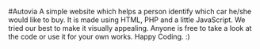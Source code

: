 #Autovia
A simple website which helps a person identify which car he/she would like to buy.
It is made using HTML, PHP and a little JavaScript.
We tried our best to make it visually appealing.
Anyone is free to take a look at the code or use it for your own works. 
Happy Coding. :)
